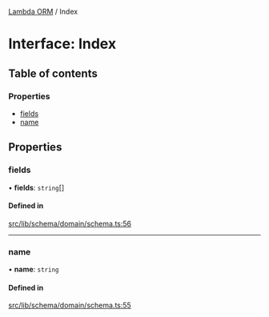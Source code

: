 [Lambda ORM](../README.md) / Index

# Interface: Index

## Table of contents

### Properties

- [fields](Index.md#fields)
- [name](Index.md#name)

## Properties

### fields

• **fields**: `string`[]

#### Defined in

[src/lib/schema/domain/schema.ts:56](https://github.com/lambda-orm/lambdaorm-base/blob/43bf031/src/lib/schema/domain/schema.ts#L56)

___

### name

• **name**: `string`

#### Defined in

[src/lib/schema/domain/schema.ts:55](https://github.com/lambda-orm/lambdaorm-base/blob/43bf031/src/lib/schema/domain/schema.ts#L55)
